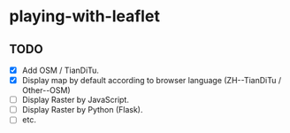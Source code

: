 # playing-with-leaflet

## TODO

- [x] Add OSM / TianDiTu.
- [x] Display map by default according to browser language (ZH--TianDiTu / Other--OSM)
- [ ] Display Raster by JavaScript.
- [ ] Display Raster by Python (Flask).
- [ ] etc.